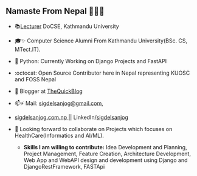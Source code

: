 ## Namaste From Nepal 🙏🙏🙏
- :books:[Lecturer](https://ku.edu.np/contact-detail/sanjog-sigdel) DoCSE, Kathmandu University
- :mortar_board:✨ Computer Science Alumni From Kathmandu University(BSc. CS, MTect.IT).
- 🌱 Python: Currently Working on Django Projects and FastAPI
- :octocat: Open Source Contributor here in Nepal representing KUOSC and FOSS Nepal
- 💬 Blogger at <a href="http://thequickblog.com">TheQuickBlog </a>
- 📫⚡ Mail: sigdelsanjog@gmail.com,
- <a href="http://sigdelsanjog.com.np">sigdelsanjog.com.np </a> || LinkedIn/<a href="https://www.linkedin.com/in/sigdelsanjog/">sigdelsanjog</a>

- 👯 Looking forward to collaborate on Projects which focuses on HealthCare(Informatics and AI/ML).
    - **Skills I am willing to contribute:** Idea Development and Planning, Project Management, Feature Creation, Architecture Development, Web App and WebAPI design and development using Django and DjangoRestFramework, FASTApi
